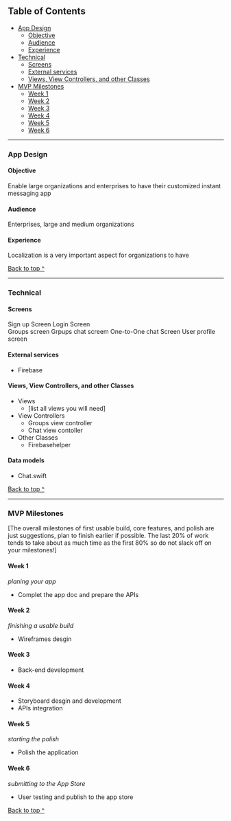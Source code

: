 ## Table of Contents
  * [App Design](#app-design)
    * [Objective](#objective)
    * [Audience](#audience)
    * [Experience](#experience)
  * [Technical](#technical)
    * [Screens](#Screens)
    * [External services](#external-services)
    * [Views, View Controllers, and other Classes](#Views-View-Controllers-and-other-Classes)
  * [MVP Milestones](#mvp-milestones)
    * [Week 1](#week-1)
    * [Week 2](#week-2)
    * [Week 3](#week-3)
    * [Week 4](#week-4)
    * [Week 5](#week-5)
    * [Week 6](#week-6)

---

### App Design

#### Objective
Enable large organizations and enterprises to have their customized instant messaging app

#### Audience
Enterprises, large and medium organizations

#### Experience
Localization is a very important aspect for organizations to have

[Back to top ^](#)

---

### Technical

#### Screens
Sign up Screen
Login Screen  
Groups screen
Grpups chat screem
One-to-One chat Screen
User profile screen

#### External services
* Firebase

#### Views, View Controllers, and other Classes
* Views
  * [list all views you will need]
* View Controllers
  * Groups view controller
  * Chat view contoller
* Other Classes
  * Firebasehelper

#### Data models
* Chat.swift

[Back to top ^](#)

---

### MVP Milestones
[The overall milestones of first usable build, core features, and polish are just suggestions, plan to finish earlier if possible. The last 20% of work tends to take about as much time as the first 80% so do not slack off on your milestones!]

#### Week 1
_planing your app_
* Complet the app doc and prepare the APIs

#### Week 2
_finishing a usable build_
* Wireframes desgin

#### Week 3
* Back-end development

#### Week 4
* Storyboard desgin and development
* APIs integration

#### Week 5
_starting the polish_
* Polish the application

#### Week 6
_submitting to the App Store_
* User testing and publish to the app store 

[Back to top ^](#)
